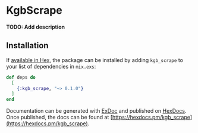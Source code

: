 # KgbScrape

**TODO: Add description**

## Installation

If [available in Hex](https://hex.pm/docs/publish), the package can be installed
by adding `kgb_scrape` to your list of dependencies in `mix.exs`:

```elixir
def deps do
  [
    {:kgb_scrape, "~> 0.1.0"}
  ]
end
```

Documentation can be generated with [ExDoc](https://github.com/elixir-lang/ex_doc)
and published on [HexDocs](https://hexdocs.pm). Once published, the docs can
be found at [https://hexdocs.pm/kgb_scrape](https://hexdocs.pm/kgb_scrape).

